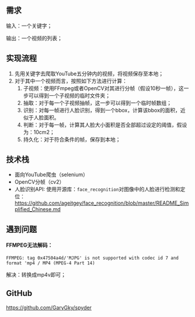 ## 需求

输入：一个关键字；

输出：一个视频的列表；

## 实现流程

1. 先用关键字去爬取YouTube五分钟内的视频，将视频保存至本地；
2. 对于其中一个视频而言，按照如下方法进行计算：
   1. 子视频：使用FFmpeg或者OpenCV对其进行分帧（假设10秒一帧），这一步可以得到一个子视频的临时文件夹；
   2. 抽取：对于每一个子视频抽帧，这一步可以得到一个临时帧数组；
   3. 识别：对每一帧进行人脸识别，得到一个bbox，计算该bbox的面积，近似于人脸面积。
   4. 判断：对于每一帧，计算其人脸大小面积是否全部超过设定的阈值，假设为：10cm2；
   5. 持久化：对于符合条件的帧，保存到本地；

## 技术栈

- 面向YouTube爬虫（selenium）
- OpenCV分帧（cv2）
- 人脸识别API: 使用开源库：`face_recognition`对图像中的人脸进行检测和定位：https://github.com/ageitgey/face_recognition/blob/master/README_Simplified_Chinese.md

## 遇到问题

#### FFMPEG无法解码：

```
FFMPEG: tag 0x47504a4d/'MJPG' is not supported with codec id 7 and format 'mp4 / MP4 (MPEG-4 Part 14)
```

解决：转换成mp4v即可；



## GitHub

https://github.com/GaryGky/spyder